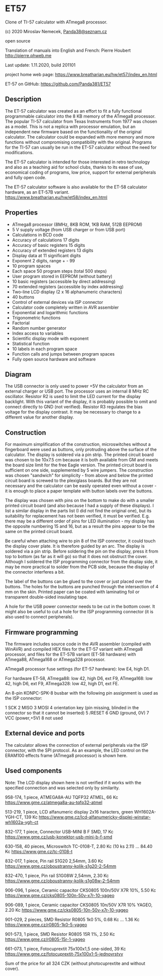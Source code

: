 # ET57
Clone of TI-57 calculator with ATmega8 processor.

(c) 2020 Miroslav Nemecek, Panda38@seznam.cz

open source

Translation of manuals into English and French: Pierre Houbert http://pierre.phweb.me

Last update: 1.11.2020, build 201101

project home web page: https://www.breatharian.eu/hw/et57/index_en.html

ET-57 on GitHub: https://github.com/Panda381/ET57


Description
-----------
The ET-57 calculator was created as an effort to fit a fully functional programmable calculator into the 8 KB memory of the ATmega8 processor. The popular TI-57 calculator from Texas Instruments from 1977 was chosen as a model. This is not a replica with processor emulation, but an independent new firmware based on the functionality of the original calculator. The calculator could be expanded with more memory and more functions without compromising compatibility with the original. Programs for the TI-57 can usually be run in the ET-57 calculator without the need for modifications.

The ET-57 calculator is intended for those interested in retro technology and also as a teaching aid for school clubs, thanks to its ease of use, economical coding of programs, low price, support for external peripherals and fully open code.

The ET-57 calculator software is also available for the ET-58 calculator hardware, as an ET-57B variant. https://www.breatharian.eu/hw/et58/index_en.html


Properties
----------
- ATmega8 processor (8MHz, 8KB ROM, 1KB RAM, 512B EEPROM)
- 5 V supply voltage (from USB charger or from USB port)
- Calculations in BCD code
- Accuracy of calculations 17 digits
- Accuracy of basic registers 15 digits
- Accuracy of extended registers 13 digits
- Display data at 11 significant digits
- Exponent 2 digits, range + - 99
- 10 program spaces
- Each space 50 program steps (total 500 steps)
- User program stored in EEPROM (without battery)
- 10 basic registers (accessible by direct addressing)
- 70 extended registers (accessible by index addressing)
- Two-line LCD display (2 x 16 alphanumeric characters)
- 40 buttons
- Control of external devices via ISP connector
- Calculator code completely written in AVR assembler
- Exponential and logarithmic functions
- Trigonometric functions
- Factorial
- Random number generator
- Index access to variables
- Scientific display mode with exponent
- Statistical function
- 10 labels in each program space
- Function calls and jumps between program spaces
- Fully open source hardware and software


Diagram
-------
The USB connector is only used to power +5V the calculator from an external charger or USB port. The processor uses an internal 8 MHz RC oscillator. Resistor R2 is used to limit the LED current for the display backlight. With this variant of the display, it is probably possible to omit and connect directly to GND (not verified). Resistor R3 regulates the bias voltage for the display contrast. It may be necessary to change to a different value for another display.


Construction
------------
For maximum simplification of the construction, microswitches without a fingerboard were used as buttons, only protruding above the surface of the calculator. The display is soldered via a pin strip. The printed circuit board was chosen to be 10x7.5 cm because it is both available from GM and meets the board size limit for the free Eagle version. The printed circuit board is sufficient on one side, supplemented by 5 wire jumpers. The construction was chosen "sandwich" for simplicity - from above and below the printed circuit board is screwed to the plexiglass boards. But they are not necessary and the calculator can be easily operated even without a cover - it is enough to place a paper template with button labels over the buttons.

The display was chosen with pins on the bottom to make do with a smaller printed circuit board (and also because I had a supply of these displays). I list a similar display in the parts list (I did not find the original one), but its suitability for replacement has not been verified, it must be verified. E.g. there may be a different order of pins for LED illumination - my display has the opposite numbering 15 and 16, but as a result the pins appear to be the same on the printed circuit board.

Be careful when attaching wire to pin 8 of the ISP connector, it could touch the display cover plate. It is therefore guided by an arc. The display is soldered via a pin strip. Before soldering the pin on the display, press it from top to bottom (as far as it will go) so that it does not obstruct the cover. Although I soldered the ISP programming connector from the display side, it may be more practical to solder from the PCB side, because the display of the connector interferes a bit.

The label of the buttons can be glued to the cover or just placed over the buttons. The holes for the buttons are punched through the intersection of 4 mm on the skin. Printed paper can be coated with laminating foil or transparent double-sided insulating tape.

A hole for the USB power connector needs to be cut in the bottom cover. It might also be useful to cut a hole for the ISP programming connector (it is also used to connect peripherals).


Firmware programming
--------------------
The firmware includes source code in the AVR assembler (compiled with WinAVR) and compiled HEX files for the ET-57 variant with ATmega8 processor, and files for the ET-57B variant (ET-58 hardware) with ATmega88, ATmega168 or ATmega328 processor.

ATmega8 processor fuse settings (for ET-57 hardware): low E4, high D1.

For hardware ET-58, ATmega88: low 42, high D6, ext F9, ATmega168: low 42, high D6, ext F9, ATmega328: low 42, high D1, ext FE.

An 8-pin KONPC-SPK-8 busbar with the following pin assignment is used as the ISP connector:

1 SCK
2 MISO
3 MOSI
4 orientation key (pin missing, blinded in the connector so that it cannot be inserted)
5 /RESET
6 GND (ground, 0V)
7 VCC (power,+5V)
8 not used


External device and ports
-------------------------
The calculator allows the connection of external peripherals via the ISP connector, with the SPI protocol. As an example, the LED control on the ERAM100 effects frame (ATmega8 processor) is shown here.


Used components
---------------
Note: The LCD display shown here is not verified if it works with the specified connection and was selected only by similarity.

958-174, 1 piece, ATMEGA8A-AU TQFP32 ATMEL, 66 Kc https://www.gme.cz/atmega8a-au-tqfp32-atmel

513-219, 1 piece, LCD alfanumeric display 2x16 haracters, green WH1602A-YGH-CT, 139 Kc https://www.gme.cz/lcd-alfanumericky-displej-winstar-wh1602a-ygh-ct

832-177, 1 piece, Connector USB-MINI B F SMD, 17 Kc https://www.gme.cz/usb-konektor-usb-mini-b-f-smd

630-158, 40 pieces, Microswitch TC-0108-T, 2.80 Kc (10 ks 2.11) ... 84.40 Kc https://www.gme.cz/tc-0108-t

832-017, 1 piece, Pin rail S1G20 2,54mm, 3.60 Kc https://www.gme.cz/oboustranny-kolik-s1g20-2-54mm

832-470, 1 piece, Pin rail S1G08W 2,54mm, 2.30 Kc https://www.gme.cz/oboustranny-kolik-s1g08w-2-54mm

906-096, 1 piece, Ceramic capacitor CKS0805 100n/50V X7R 10%, 5.50 Kc https://www.gme.cz/cks0805-100n-50v-x7r-10-yageo

906-089, 1 piece, Ceramic capacitor CKS0805 10n/50V X7R 10% YAGEO, 2.20 Kc https://www.gme.cz/cks0805-10n-50v-x7r-10-yageo

901-029, 2 pieces, SMD Resistor R0805 1k0 5%, 0.68 Kc ... 1.36 Kc https://www.gme.cz/r0805-1k0-5-yageo

901-573, 1 piece, SMD Resistor R0805 15R 1%, 2.50 Kc https://www.gme.cz/r0805-15r-1-yageo

661-073, 1 piece, Fotocuprextit 75x100x1,5 one-sided, 39 Kc https://www.gme.cz/fotocuprextit-75x100x1-5-jednovrstvy

Sum of the price for all 324 CZK (without photocuprextite and without cover).
